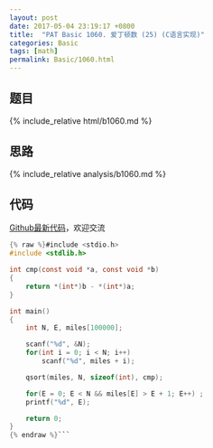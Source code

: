 ```yaml
---
layout: post
date: 2017-05-04 23:19:17 +0800
title:  "PAT Basic 1060. 爱丁顿数 (25) (C语言实现)"
categories: Basic
tags: [math]
permalink: Basic/1060.html
---
```


## 题目

{% include_relative html/b1060.md %}

## 思路

{% include_relative analysis/b1060.md %}

## 代码

[Github最新代码](https://github.com/OliverLew/PAT/blob/master/PATBasic/1060.c)，欢迎交流

```c
{% raw %}#include <stdio.h>
#include <stdlib.h>

int cmp(const void *a, const void *b)
{
    return *(int*)b - *(int*)a;
}

int main()
{
    int N, E, miles[100000];

    scanf("%d", &N);
    for(int i = 0; i < N; i++)
        scanf("%d", miles + i);

    qsort(miles, N, sizeof(int), cmp);

    for(E = 0; E < N && miles[E] > E + 1; E++) ;
    printf("%d", E);

    return 0;
}
{% endraw %}```